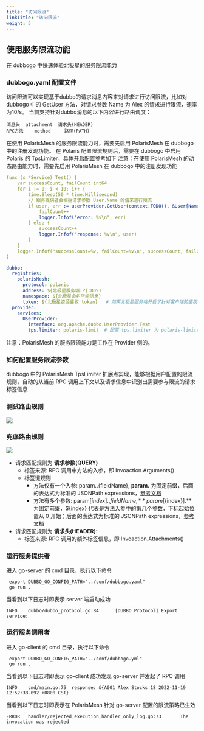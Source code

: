 ```yaml
---
title: "访问限流"
linkTitle: "访问限流"
weight: 5
---
```



## 使用服务限流功能

在 dubbogo 中快速体验北极星的服务限流能力


### dubbogo.yaml 配置文件
访问限流可以实现基于dubbo的请求消息内容来对请求进行访问限流，比如对 dubbogo 中的 GetUser 方法，对请求参数 Name 为 Alex 的请求进行限流，速率为10/s。
当前支持针对dubbo消息的以下内容进行路由调度：
```消息类型	dubbo消息内容	路由规则请求类型
消息头	 attachment	 请求头(HEADER)
RPC方法	 method	    路径(PATH)
```
在使用 PolarisMesh 的服务限流能力时，需要先启用 PolarisMesh 在 dubbogo 中的注册发现功能。
在 Polaris 配置限流规则后，需要在 dubbogo 中启用 Polaris 的 TpsLimiter，具体开启配置参考如下
注意：在使用 PolarisMesh 的动态路由能力时，需要先启用 PolarisMesh 在 dubbogo 中的注册发现功能
```yaml
func (s *Service) Test() {
	var successCount, failCount int64
	for i := 0; i < 10; i++ {
		time.Sleep(50 * time.Millisecond)
    	// 服务提供者会根据请求参数 User.Name 的值来进行限流
		if user, err := userProvider.GetUser(context.TODO(), &User{Name: "Alex03"}); err != nil {
			failCount++
			logger.Infof("error: %v\n", err)
		} else {
			successCount++
			logger.Infof("response: %v\n", user)
        }
	}
	logger.Infof("successCount=%v, failCount=%v\n", successCount, failCount)
}

```
```yaml
dubbo:
  registries:
    polarisMesh:
      protocol: polaris 
      address: ${北极星服务端IP}:8091
      namespace: ${北极星命名空间信息}
      token: ${北极星资源鉴权 token}   # 如果北极星服务端开启了针对客户端的鉴权，则需要配置该参数
  provider:
    services:
      UserProvider:
        interface: org.apache.dubbo.UserProvider.Test
        tps.limiter: polaris-limit  # 配置 tps.limiter 为 polaris-limiter 即可

```

注意：PolarisMesh 的服务限流能力是工作在 Provider 侧的。

### 如何配置服务限流参数

dubbogo 中的 PolarisMesh TpsLimiter 扩展点实现，能够根据用户配置的限流规则，自动的从当前 RPC 调用上下文以及请求信息中识别出需要参与限流的请求标签信息
###   测试路由规则
![](../images/限流服务1.png)
###   兜底路由规则
![](../images/限流服务2.png)

- 请求匹配规则为 **请求参数(QUERY)**
    - 标签来源: RPC 调用中方法的入参，即 Invoaction.Arguments()
    - 标签键规则
        - 方法仅有一个入参: param.$.${fieldName}, **param.** 为固定前缀，后面的表达式为标准的 JSONPath expressions，[参考文档](https://goessner.net/articles/JsonPath/)
        - 方法有多个参数: param[${index}].$.${fieldName}, **param[${index}].** 为固定前缀，${index} 代表是方法入参中的第几个参数，下标起始位置从 0 开始；后面的表达式为标准的 JSONPath expressions，[参考文档](https://goessner.net/articles/JsonPath/)
- 请求匹配规则为 **请求头(HEADER)**:
    - 标签来源: RPC 调用的额外标签信息，即 Invoaction.Attachments()

### 运行服务提供者

进入 go-server 的 cmd 目录，执行以下命令

```
 export DUBBO_GO_CONFIG_PATH="../conf/dubbogo.yaml"
 go run .
```

当看到以下日志时即表示 server 端启动成功

```log
INFO    dubbo/dubbo_protocol.go:84      [DUBBO Protocol] Export service: 
```


### 运行服务调用者

进入 go-client 的 cmd 目录，执行以下命令


```
 export DUBBO_GO_CONFIG_PATH="../conf/dubbogo.yml"
 go run .
```

当看到以下日志时即表示 go-client 成功发现 go-server 并发起了 RPC 调用

```log
INFO    cmd/main.go:75  response: &{A001 Alex Stocks 18 2022-11-19 12:52:38.092 +0800 CST}
```

当看到以下日志时即表示在 PolarisMesh 针对 go-server 配置的限流策略已生效

```log
ERROR   handler/rejected_execution_handler_only_log.go:73       The invocation was rejected
```

